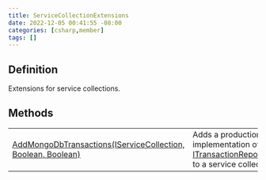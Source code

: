 ```yaml
---
title: ServiceCollectionExtensions
date: 2022-12-05 00:41:55 -08:00
categories: [csharp,member]
tags: []
---
```


## Definition

Extensions for service collections.

## Methods
<table><tr><td><!--/posts/csharp.member.entitydb.mongodb.extensions.servicecollectionextensions.addmongodbtransactions/--><a href='#'>AddMongoDbTransactions(IServiceCollection, Boolean, Boolean)</a></td><td>
Adds a production-ready implementation of <a href='/posts/csharp.member.entitydb.abstractions.transactions.itransactionrepositoryfactory/'>ITransactionRepositoryFactory</a> to a service
collection.
</td></tr></table>
